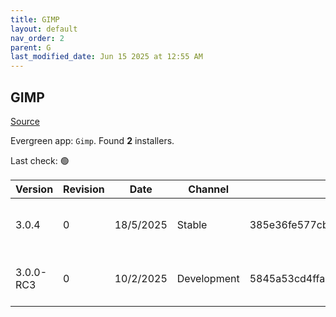 ```yaml
---
title: GIMP
layout: default
nav_order: 2
parent: G
last_modified_date: Jun 15 2025 at 12:55 AM
---
```


## GIMP

[Source](https://www.gimp.org/)

Evergreen app: `Gimp`. Found **2** installers.

Last check: 🟢

| Version   | Revision | Date      | Channel     | Sha256                                                           | URI                                                                                                                                                                  |
| --------- | -------- | --------- | ----------- | ---------------------------------------------------------------- | -------------------------------------------------------------------------------------------------------------------------------------------------------------------- |
| 3.0.4     | 0        | 18/5/2025 | Stable      | 385e36fe577cbdbfc71ba79d6c046d6f4eaabc01effd7f067bf15fd98410b2a1 | [https://mirrors.ocf.berkeley.edu/gimp/pub/gimp/v3.0/windows/gimp-3.0.4-setup.exe](https://mirrors.ocf.berkeley.edu/gimp/pub/gimp/v3.0/windows/gimp-3.0.4-setup.exe) |
| 3.0.0-RC3 | 0        | 10/2/2025 | Development | 5845a53cd4ffa954abb91e404feea5b41afa50df3dcbd13c90e5ee17e4ddaa86 | [https://mirrors.xmission.com/gimp/gimp/v3.0/windows/gimp-3.0.0-RC3-setup.exe](https://mirrors.xmission.com/gimp/gimp/v3.0/windows/gimp-3.0.0-RC3-setup.exe)         |
